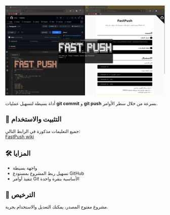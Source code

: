 ![FastPush Logo](assets/fastpush.png)


أداة بسيطة لتسهيل عمليات **git commit** و **git push** بسرعة من خلال سطر الأوامر.

## 📖 التثبيت والاستخدام

جميع التعليمات مذكورة في الرابط التالي:  
 [FastPush wiki](https://d1wiki.vercel.app/fastpush/)

## 🛠 المزايا
- واجهة بسيطة
- تسهيل ربط المشروع بمستودع GitHub
- تنفيذ أوامر Git الأساسية بنقرة واحدة

## 📄 الترخيص
مشروع مفتوح المصدر، يمكنك التعديل والاستخدام بحرية.
